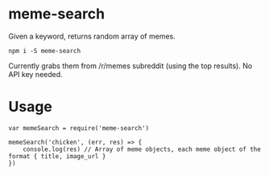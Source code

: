 # meme-search
Given a keyword, returns random array of memes.

`npm i -S meme-search`

Currently grabs them from /r/memes subreddit (using the top results). No API key needed.

# Usage

```
var memeSearch = require('meme-search')

memeSearch('chicken', (err, res) => {
    console.log(res) // Array of meme objects, each meme object of the format { title, image_url }
})
```



